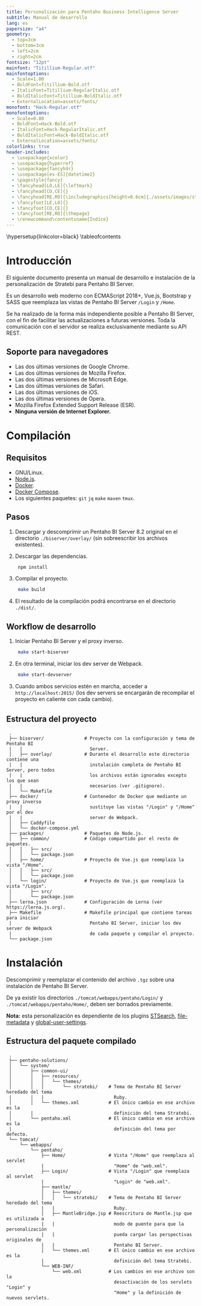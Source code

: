 ```yaml
---
title: Personalización para Pentaho Business Intelligence Server
subtitle: Manual de desarrollo
lang: es
papersize: "a4"
geometry:
  - top=3cm
  - bottom=3cm
  - left=2cm
  - right=2cm
fontsize: "12pt"
mainfont: "Titillium-Regular.otf"
mainfontoptions:
  - Scale=1.00
  - BoldFont=Titillium-Bold.otf
  - ItalicFont=Titillium-RegularItalic.otf
  - BoldItalicFont=Titillium-BoldItalic.otf
  - ExternalLocation=assets/fonts/
monofont: "Hack-Regular.otf"
monofontoptions:
  - Scale=0.80
  - BoldFont=Hack-Bold.otf
  - ItalicFont=Hack-RegularItalic.otf
  - BoldItalicFont=Hack-BoldItalic.otf
  - ExternalLocation=assets/fonts/
colorlinks: true
header-includes:
  - \usepackage{xcolor}
  - \usepackage{hyperref}
  - \usepackage{fancyhdr}
  - \usepackage[es-ES]{datetime2}
  - \pagestyle{fancy}
  - \fancyhead[LO,LE]{\leftmark}
  - \fancyhead[CO,CE]{}
  - \fancyhead[RE,RO]{\includegraphics[height=0.6cm]{./assets/images/stratebi_alt.png}}
  - \fancyfoot[LE,LO]{}
  - \fancyfoot[CO,CE]{}
  - \fancyfoot[RE,RO]{\thepage}
  - \renewcommand\contentsname{Índice}
---
```


\hypersetup{linkcolor=black}
\tableofcontents

# Introducción

El siguiente documento presenta un manual de desarrollo e instalación de la personalización de
Stratebi para Pentaho BI Server.

Es un desarrollo web moderno con ECMAScript 2018+, Vue.js, Bootstrap y SASS que reemplaza las
vistas de Pentaho BI Server `/Login` y `/Home`.

Se ha realizado de la forma más independiente posible a Pentaho BI Server, con el fin de facilitar
las actualizaciones a futuras versiones. Toda la comunicación con el servidor se realiza
exclusivamente mediante su API REST.

## Soporte para navegadores

 * Las dos últimas versiones de Google Chrome.
 * Las dos últimas versiones de Mozilla Firefox.
 * Las dos últimas versiones de Microsoft Edge.
 * Las dos últimas versiones de Safari.
 * Las dos últimas versiones de iOS.
 * Las dos últimas versiones de Opera.
 * Mozilla Firefox Extended Support Release (ESR).
 * **Ninguna versión de Internet Explorer.**

# Compilación

## Requisitos

 * GNU/Linux.
 * [Node.js](https://nodejs.org/en/download/package-manager/).
 * [Docker](https://docs.docker.com/install/).
 * [Docker Compose](https://docs.docker.com/compose/install/).
 * Los siguientes paquetes: `git` `jq` `make` `maven` `tmux`.

## Pasos

 1. Descargar y descomprimir un Pentaho BI Server 8.2 original en el directorio
    `./biserver/overlay/` (sin sobreescribir los archivos existentes).

 2. Descargar las dependencias.
    ```sh
     npm install
    ```

 3. Compilar el proyecto.
    ```sh
     make build
    ```

 4. El resultado de la compilación podrá encontrarse en el directorio `./dist/`.

## Workflow de desarrollo

 1. Iniciar Pentaho BI Server y el proxy inverso.
    ```sh
     make start-biserver
    ```

 2. En otra terminal, iniciar los dev server de Webpack.
    ```sh
     make start-devserver
    ```

 3. Cuando ambos servicios estén en marcha, acceder a `http://localhost:2015/`
    (los dev servers se encargarán de recompilar el proyecto en caliente con cada cambio).

######

## Estructura del proyecto

```
 .
 ├── biserver/               # Proyecto con la configuración y tema de Pentaho BI
 |   |                         Server.
 │   ├── overlay/            # Durante el desarrollo este directorio contiene una
 |   |                         instalación completa de Pentaho BI Server, pero todos
 |   |                         los archivos están ignorados excepto los que sean
 |   |                         necesarios (ver .gitignore).
 │   └── Makefile
 ├── docker/                 # Contenedor de Docker que mediante un proxy inverso
 |   |                         sustituye las vistas "/Login" y "/Home" por el dev
 |   |                         server de Webpack.
 │   ├── Caddyfile
 │   └── docker-compose.yml
 ├── packages/               # Paquetes de Node.js.
 │   ├── common/             # Código compartido por el resto de paquetes.
 │   │   ├── src/
 │   │   └── package.json
 │   ├── home/               # Proyecto de Vue.js que reemplaza la vista "/Home".
 │   │   ├── src/
 │   │   └── package.json
 │   └── login/              # Proyecto de Vue.js que reemplaza la vista "/Login".
 │       ├── src/
 │       └── package.json
 ├── lerna.json              # Configuración de Lerna (ver https://lerna.js.org).
 ├── Makefile                # Makefile principal que contiene tareas para iniciar
 |                             Pentaho BI Server, iniciar los dev server de Webpack
 |                             de cada paquete y compilar el proyecto.
 └── package.json
```

# Instalación

Descomprimir y reemplazar el contenido del archivo `.tgz` sobre una instalación de Pentaho BI
Server.

De ya existir los directorios `./tomcat/webapps/pentaho/Login/` y
`./tomcat/webapps/pentaho/Home/`, deben ser borrados previamente.

**Nota:** esta personalización es dependiente de los plugins
 [STSearch](https://gitlab.stratebi.com/stratebi/customizations/stsearch),
 [file-metadata](https://gitlab.stratebi.com/stratebi/customizations/file-metadata) y
 [global-user-settings](https://gitlab.stratebi.com/stratebi/customizations/global-user-settings).

## Estructura del paquete compilado

```
 .
 ├── pentaho-solutions/
 │   └── system/
 │       ├── common-ui/
 │       │   ├── resources/
 │       │   │   └── themes/
 │       │   │       └── stratebi/    # Tema de Pentaho BI Server heredado del tema
 |       |   |                          Ruby.
 │       │   └── themes.xml           # El único cambio en ese archivo es la
 |       |                              definición del tema Stratebi.
 │       └── pentaho.xml              # El único cambio en ese archivo es la
 |                                      definición del tema por defecto.
 └── tomcat/
     └── webapps/
         └── pentaho/
             ├── Home/                # Vista "/Home" que reemplaza al servlet
             |                          "Home" de "web.xml".
             ├── Login/               # Vista "/Login" que reemplaza al servlet
             |                          "Login" de "web.xml".
             ├── mantle/
             │   ├── themes/
             │   │   └── stratebi/    # Tema de Pentaho BI Server heredado del tema
             |   |                      Ruby.
             │   ├── MantleBridge.jsp # Reescritura de Mantle.jsp que es utilizada a
             |   |                      modo de puente para que la personalización
             |   |                      pueda cargar las perspectivas originales de
             |   |                      Pentaho BI Server.
             │   └── themes.xml       # El único cambio en ese archivo es la
             |                          definición del tema Stratebi.
             └── WEB-INF/
                 └── web.xml          # Los cambios en ese archivo son la
                                        desactivación de los servlets "Login" y
                                        "Home" y la definición de nuevos servlets.
```
